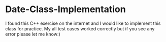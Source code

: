 # Date-Class-Implementation
I found this C++ exercise on the internet and I would like to implement this class for practice. My all test cases worked correctly but if you see any error please let me know:)
